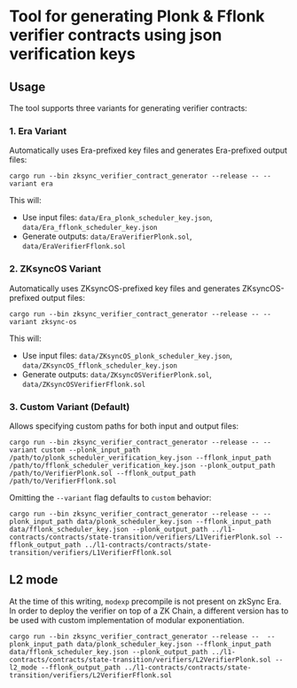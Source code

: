# Tool for generating Plonk & Fflonk verifier contracts using json verification keys

## Usage

The tool supports three variants for generating verifier contracts:

### 1. Era Variant

Automatically uses Era-prefixed key files and generates Era-prefixed output files:

```shell
cargo run --bin zksync_verifier_contract_generator --release -- --variant era
```

This will:

- Use input files: `data/Era_plonk_scheduler_key.json`, `data/Era_fflonk_scheduler_key.json`
- Generate outputs: `data/EraVerifierPlonk.sol`, `data/EraVerifierFflonk.sol`

### 2. ZKsyncOS Variant

Automatically uses ZKsyncOS-prefixed key files and generates ZKsyncOS-prefixed output files:

```shell
cargo run --bin zksync_verifier_contract_generator --release -- --variant zksync-os
```

This will:

- Use input files: `data/ZKsyncOS_plonk_scheduler_key.json`, `data/ZKsyncOS_fflonk_scheduler_key.json`
- Generate outputs: `data/ZKsyncOSVerifierPlonk.sol`, `data/ZKsyncOSVerifierFflonk.sol`

### 3. Custom Variant (Default)

Allows specifying custom paths for both input and output files:

```shell
cargo run --bin zksync_verifier_contract_generator --release -- --variant custom --plonk_input_path /path/to/plonk_scheduler_verification_key.json --fflonk_input_path /path/to/fflonk_scheduler_verification_key.json --plonk_output_path /path/to/VerifierPlonk.sol --fflonk_output_path /path/to/VerifierFflonk.sol
```

Omitting the `--variant` flag defaults to `custom` behavior:

```shell
cargo run --bin zksync_verifier_contract_generator --release -- --plonk_input_path data/plonk_scheduler_key.json --fflonk_input_path data/fflonk_scheduler_key.json --plonk_output_path ../l1-contracts/contracts/state-transition/verifiers/L1VerifierPlonk.sol --fflonk_output_path ../l1-contracts/contracts/state-transition/verifiers/L1VerifierFflonk.sol
```

## L2 mode

At the time of this writing, `modexp` precompile is not present on zkSync Era. In order to deploy the verifier on top of a ZK Chain, a different version has to be used with custom implementation of modular exponentiation.

```shell
cargo run --bin zksync_verifier_contract_generator --release --  --plonk_input_path data/plonk_scheduler_key.json --fflonk_input_path data/fflonk_scheduler_key.json --plonk_output_path ../l1-contracts/contracts/state-transition/verifiers/L2VerifierPlonk.sol --l2_mode --fflonk_output_path ../l1-contracts/contracts/state-transition/verifiers/L2VerifierFflonk.sol
```
